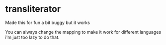 # transliterator
Made this for fun a bit buggy but it works

You can always change the mapping to make it work for different languages i'm just too lazy to do that.
